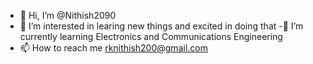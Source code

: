 - 👋 Hi, I’m @Nithish2090
- 👀 I’m interested in learing new things and excited in doing that
-🌱 I’m currently learning Electronics and Communications Engineering
- 📫 How to reach me rknithish200@gmail.com

<!---
Nithish2090/Nithish2090 is a ✨ special ✨ repository because its `README.md` (this file) appears on your GitHub profile.
You can click the Preview link to take a look at your changes.
--->
